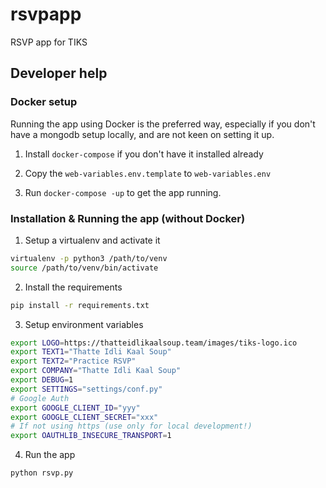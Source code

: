 # rsvpapp

RSVP app for TIKS

## Developer help

### Docker setup

Running the app using Docker is the preferred way, especially if you don't have
a mongodb setup locally, and are not keen on setting it up.

1. Install `docker-compose` if you don't have it installed already

2. Copy the `web-variables.env.template` to `web-variables.env`

3. Run `docker-compose -up` to get the app running.

### Installation & Running the app (without Docker)

1. Setup a virtualenv and activate it

```sh
virtualenv -p python3 /path/to/venv
source /path/to/venv/bin/activate
```

2. Install the requirements

```sh
pip install -r requirements.txt
```

3. Setup environment variables

```sh
export LOGO=https://thatteidlikaalsoup.team/images/tiks-logo.ico
export TEXT1="Thatte Idli Kaal Soup"
export TEXT2="Practice RSVP"
export COMPANY="Thatte Idli Kaal Soup"
export DEBUG=1
export SETTINGS="settings/conf.py"
# Google Auth
export GOOGLE_CLIENT_ID="yyy"
export GOOGLE_CLIENT_SECRET="xxx"
# If not using https (use only for local development!)
export OAUTHLIB_INSECURE_TRANSPORT=1
```

4. Run the app

```sh
python rsvp.py
```

